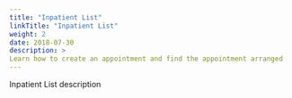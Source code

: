 ```yaml
---
title: "Inpatient List"
linkTitle: "Inpatient List"
weight: 2
date: 2018-07-30
description: >
Learn how to create an appointment and find the appointment arranged
---
```


Inpatient List description
